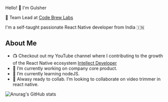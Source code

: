 
Hello! 👋 I'm Gulsher

💼 Team Lead at [Code Brew Labs](https://www.code-brew.com/)

I'm a self-taught passionate React Native developer from India 🇮🇳

## About Me
- 📺 Checkout out my YouTube channel where I contributing to the growth of the React Native ecosystem [Intellect Developer](https://www.youtube.com/@IntellectDeveloper/videos)
- 🔭 I’m currently working on company core product.
- 🌱 I’m currently learning nodeJS.
- 👯 Alwasy ready to collab. I’m looking to collaborate on video trimmer in react native.

![Anurag's GitHub stats](https://github-readme-stats.vercel.app/api?username=gulsher7&show_icons=true&theme=tokyonight)
